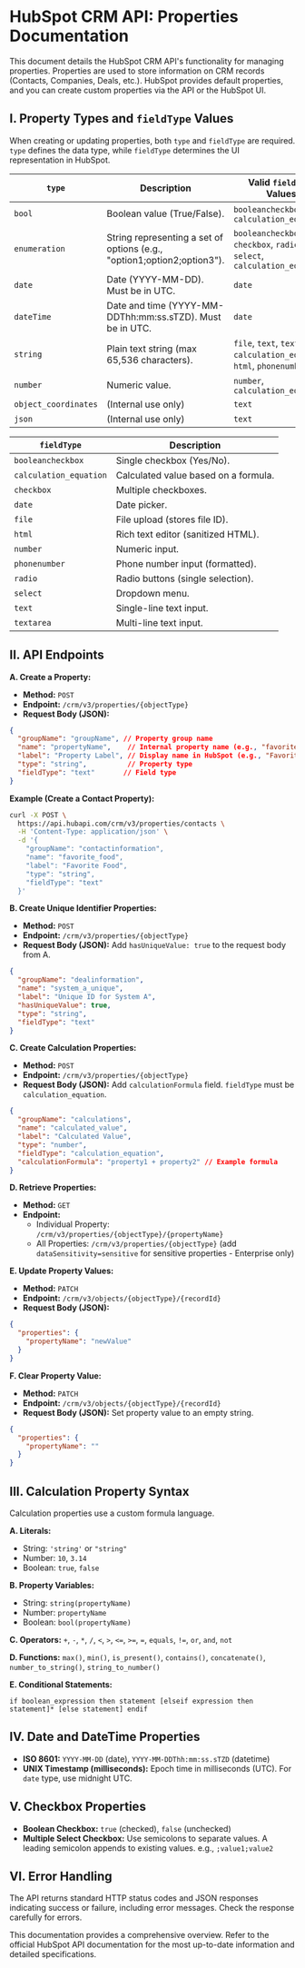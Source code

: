 # HubSpot CRM API: Properties Documentation

This document details the HubSpot CRM API's functionality for managing properties.  Properties are used to store information on CRM records (Contacts, Companies, Deals, etc.).  HubSpot provides default properties, and you can create custom properties via the API or the HubSpot UI.

## I. Property Types and `fieldType` Values

When creating or updating properties, both `type` and `fieldType` are required.  `type` defines the data type, while `fieldType` determines the UI representation in HubSpot.

| `type`        | Description                                                                | Valid `fieldType` Values                     |
|---------------|----------------------------------------------------------------------------|---------------------------------------------|
| `bool`        | Boolean value (True/False).                                                | `booleancheckbox`, `calculation_equation` |
| `enumeration` | String representing a set of options (e.g., "option1;option2;option3"). | `booleancheckbox`, `checkbox`, `radio`, `select`, `calculation_equation` |
| `date`        | Date (YYYY-MM-DD). Must be in UTC.                                      | `date`                                     |
| `dateTime`    | Date and time (YYYY-MM-DDThh:mm:ss.sTZD). Must be in UTC.                | `date`                                     |
| `string`      | Plain text string (max 65,536 characters).                               | `file`, `text`, `textarea`, `calculation_equation`, `html`, `phonenumber` |
| `number`      | Numeric value.                                                             | `number`, `calculation_equation`           |
| `object_coordinates` | (Internal use only)                                                        | `text`                                     |
| `json`        | (Internal use only)                                                        | `text`                                     |


| `fieldType`       | Description                                                                                                 |
|--------------------|-------------------------------------------------------------------------------------------------------------|
| `booleancheckbox` | Single checkbox (Yes/No).                                                                                  |
| `calculation_equation` | Calculated value based on a formula.                                                                     |
| `checkbox`        | Multiple checkboxes.                                                                                       |
| `date`            | Date picker.                                                                                                |
| `file`            | File upload (stores file ID).                                                                              |
| `html`            | Rich text editor (sanitized HTML).                                                                         |
| `number`          | Numeric input.                                                                                             |
| `phonenumber`     | Phone number input (formatted).                                                                            |
| `radio`           | Radio buttons (single selection).                                                                           |
| `select`          | Dropdown menu.                                                                                             |
| `text`            | Single-line text input.                                                                                    |
| `textarea`        | Multi-line text input.                                                                                    |


## II. API Endpoints

**A. Create a Property:**

* **Method:** `POST`
* **Endpoint:** `/crm/v3/properties/{objectType}`
* **Request Body (JSON):**

```json
{
  "groupName": "groupName", // Property group name
  "name": "propertyName",    // Internal property name (e.g., "favorite_food")
  "label": "Property Label", // Display name in HubSpot (e.g., "Favorite Food")
  "type": "string",          // Property type
  "fieldType": "text"       // Field type
}
```

**Example (Create a Contact Property):**

```bash
curl -X POST \
  https://api.hubapi.com/crm/v3/properties/contacts \
  -H 'Content-Type: application/json' \
  -d '{
    "groupName": "contactinformation",
    "name": "favorite_food",
    "label": "Favorite Food",
    "type": "string",
    "fieldType": "text"
  }'
```

**B. Create Unique Identifier Properties:**

* **Method:** `POST`
* **Endpoint:** `/crm/v3/properties/{objectType}`
* **Request Body (JSON):**  Add `hasUniqueValue: true` to the request body from A.

```json
{
  "groupName": "dealinformation",
  "name": "system_a_unique",
  "label": "Unique ID for System A",
  "hasUniqueValue": true,
  "type": "string",
  "fieldType": "text"
}
```

**C. Create Calculation Properties:**

* **Method:** `POST`
* **Endpoint:** `/crm/v3/properties/{objectType}`
* **Request Body (JSON):** Add `calculationFormula` field.  `fieldType` must be `calculation_equation`.

```json
{
  "groupName": "calculations",
  "name": "calculated_value",
  "label": "Calculated Value",
  "type": "number",
  "fieldType": "calculation_equation",
  "calculationFormula": "property1 + property2" // Example formula
}
```


**D. Retrieve Properties:**

* **Method:** `GET`
* **Endpoint:**
    * Individual Property: `/crm/v3/properties/{objectType}/{propertyName}`
    * All Properties: `/crm/v3/properties/{objectType}` (add `dataSensitivity=sensitive` for sensitive properties - Enterprise only)

**E. Update Property Values:**

* **Method:** `PATCH`
* **Endpoint:** `/crm/v3/objects/{objectType}/{recordId}`
* **Request Body (JSON):**

```json
{
  "properties": {
    "propertyName": "newValue"
  }
}
```

**F. Clear Property Value:**

* **Method:** `PATCH`
* **Endpoint:** `/crm/v3/objects/{objectType}/{recordId}`
* **Request Body (JSON):** Set property value to an empty string.

```json
{
  "properties": {
    "propertyName": ""
  }
}
```


## III. Calculation Property Syntax

Calculation properties use a custom formula language.

**A. Literals:**

* String: `'string'` or `"string"`
* Number: `10`, `3.14`
* Boolean: `true`, `false`

**B. Property Variables:**

* String: `string(propertyName)`
* Number: `propertyName`
* Boolean: `bool(propertyName)`

**C. Operators:** `+`, `-`, `*`, `/`, `<`, `>`, `<=`, `>=`, `=`, `equals`, `!=`, `or`, `and`, `not`

**D. Functions:** `max()`, `min()`, `is_present()`, `contains()`, `concatenate()`, `number_to_string()`, `string_to_number()`

**E. Conditional Statements:**

```
if boolean_expression then statement [elseif expression then statement]* [else statement] endif
```

## IV. Date and DateTime Properties

* **ISO 8601:**  `YYYY-MM-DD` (date), `YYYY-MM-DDThh:mm:ss.sTZD` (datetime)
* **UNIX Timestamp (milliseconds):**  Epoch time in milliseconds (UTC).  For `date` type, use midnight UTC.


## V. Checkbox Properties

* **Boolean Checkbox:** `true` (checked), `false` (unchecked)
* **Multiple Select Checkbox:**  Use semicolons to separate values.  A leading semicolon appends to existing values.  e.g., `;value1;value2`


## VI.  Error Handling

The API returns standard HTTP status codes and JSON responses indicating success or failure, including error messages.  Check the response carefully for errors.


This documentation provides a comprehensive overview.  Refer to the official HubSpot API documentation for the most up-to-date information and detailed specifications.
